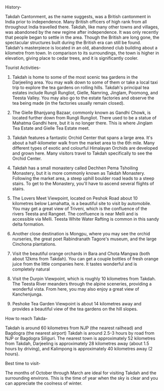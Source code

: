 History-

Takdah Cantonment, as the name suggests, was a British cantonment in
India prior to independence. Many British officers of high rank from all
throughout India travelled there. Takdah, like many other towns and
villages, was abandoned by the new regime after independence. It was
only recently that people began to settle in the area. Though the
British are long gone, the spectacular structures built during the
British era can still be found. Takdah's masterpiece is located in an
old, abandoned club building about a kilometre from town. In comparison
to its surroundings, the town is higher in elevation, giving place to
cedar trees, and it is significantly cooler.

Tourist Activities-

1.  Takdah is home to some of the most scenic tea gardens in the
    Darjeeling area. You may walk down to some of them or take a local
    taxi trip to explore the tea gardens on rolling hills. Takdah's
    principal tea estates include Rungli Rungliot, Gielle, Namring,
    Jinglam, Poomong, and Teesta Valley. You may also go to the estate
    factories and observe the tea being made (in the factories usually
    remain closed).

2.  The Gielle Bhanjyang Bazaar, commonly known as Gandhi Chowk, is
    located further down from Rungli Rungliot. There used to be a statue
    of Mahatma Gandhi here, but it is no longer there. This is where
    Jinglam Tea Estate and Gielle Tea Estate meet.

3.  Takdah features a fantastic Orchid Center that spans a large area.
    It's about a half-kilometer walk from the market area to the
    6th mile. Many different types of exotic and colourful Himalayan
    Orchids are developed and grown here. Many visitors travel to Takdah
    specifically to see the Orchid Center.

4.  Takdah has a small monastery called Dechhen Pema Tshoiling
    Monastery, but it is more commonly known as Takdah Monastery.
    Following the market area, a steep uphill boulder road leads to a
    steep stairs. To get to the Monastery, you'll have to ascend several
    flights of stairs.

5.  The Lovers Meet Viewpoint, located on Peshok Road about 10
    kilometres below Lamahatta, is a beautiful site to visit
    by automobile. You may get a great view of Triveni, which is the
    confluence of the rivers Teesta and Rangeet. The confluence is near
    Melli and is accessible via Melli. Teesta White Water Rafting is
    common in this sandy delta formation.

6.  Another close destination is Mongpu, where you may see the orchid
    nurseries, the great poet Rabindranath Tagore's museum, and the
    large Cinchona plantations.

7.  Visit the beautiful orange orchards in Bara and Chota Mangwa (both
    about 12kms from Takdah). You can get a couple bottles of fresh
    orange juice from the little companies here. It tastes wonderful and
    is completely natural

8.  Visit the Durpin Viewpoint, which is roughly 10 kilometres
    from Takdah. The Teesta River meanders through the alpine sceneries,
    providing a wonderful vista. From here, you may also enjoy a great
    view of Kanchenjunga.

9.  Peshoke Tea Garden Viewpoint is about 14 kilometres away and
    provides a beautiful view of the tea gardens on the hill slopes.

How to reach Takda-

Takdah is around 60 kilometres from NJP (the nearest railhead) and
Bagdogra (the nearest airport) Takdah is around 2.5-3 hours by road from
NJP or Bagdogra Siliguri. The nearest town is approximately 52
kilometres from Takdah, Darjeeling is approximately 28 kilometres away
(about 1.5 hours by driving), and Kalimpong is approximately 40
kilometres away (2 hours).

Best time to visit-

The months of October through March are ideal for visiting Takdah and
the surrounding environs. This is the time of year when the sky is clear
and you can appreciate the coolness of winter.
